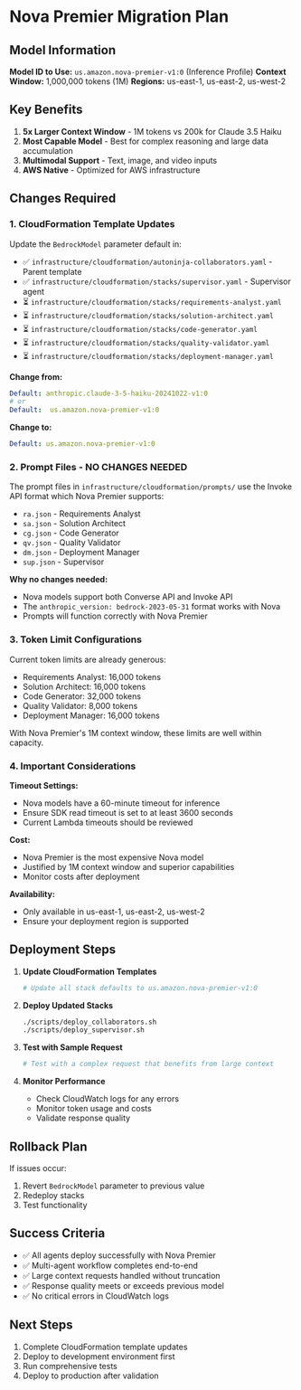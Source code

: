 # Nova Premier Migration Plan

## Model Information

**Model ID to Use:** `us.amazon.nova-premier-v1:0` (Inference Profile)
**Context Window:** 1,000,000 tokens (1M)
**Regions:** us-east-1, us-east-2, us-west-2

## Key Benefits

1. **5x Larger Context Window** - 1M tokens vs 200k for Claude 3.5 Haiku
2. **Most Capable Model** - Best for complex reasoning and large data accumulation
3. **Multimodal Support** - Text, image, and video inputs
4. **AWS Native** - Optimized for AWS infrastructure

## Changes Required

### 1. CloudFormation Template Updates

Update the `BedrockModel` parameter default in:

- ✅ `infrastructure/cloudformation/autoninja-collaborators.yaml` - Parent template
- ✅ `infrastructure/cloudformation/stacks/supervisor.yaml` - Supervisor agent
- ⏳ `infrastructure/cloudformation/stacks/requirements-analyst.yaml`
- ⏳ `infrastructure/cloudformation/stacks/solution-architect.yaml`
- ⏳ `infrastructure/cloudformation/stacks/code-generator.yaml`
- ⏳ `infrastructure/cloudformation/stacks/quality-validator.yaml`
- ⏳ `infrastructure/cloudformation/stacks/deployment-manager.yaml`

**Change from:**
```yaml
Default: anthropic.claude-3-5-haiku-20241022-v1:0
# or
Default:  us.amazon.nova-premier-v1:0
```

**Change to:**
```yaml
Default: us.amazon.nova-premier-v1:0
```

### 2. Prompt Files - NO CHANGES NEEDED

The prompt files in `infrastructure/cloudformation/prompts/` use the Invoke API format which Nova Premier supports:

- `ra.json` - Requirements Analyst
- `sa.json` - Solution Architect  
- `cg.json` - Code Generator
- `qv.json` - Quality Validator
- `dm.json` - Deployment Manager
- `sup.json` - Supervisor

**Why no changes needed:**
- Nova models support both Converse API and Invoke API
- The `anthropic_version: bedrock-2023-05-31` format works with Nova
- Prompts will function correctly with Nova Premier

### 3. Token Limit Configurations

Current token limits are already generous:
- Requirements Analyst: 16,000 tokens
- Solution Architect: 16,000 tokens
- Code Generator: 32,000 tokens
- Quality Validator: 8,000 tokens
- Deployment Manager: 16,000 tokens

With Nova Premier's 1M context window, these limits are well within capacity.

### 4. Important Considerations

**Timeout Settings:**
- Nova models have a 60-minute timeout for inference
- Ensure SDK read timeout is set to at least 3600 seconds
- Current Lambda timeouts should be reviewed

**Cost:**
- Nova Premier is the most expensive Nova model
- Justified by 1M context window and superior capabilities
- Monitor costs after deployment

**Availability:**
- Only available in us-east-1, us-east-2, us-west-2
- Ensure your deployment region is supported

## Deployment Steps

1. **Update CloudFormation Templates**
   ```bash
   # Update all stack defaults to us.amazon.nova-premier-v1:0
   ```

2. **Deploy Updated Stacks**
   ```bash
   ./scripts/deploy_collaborators.sh
   ./scripts/deploy_supervisor.sh
   ```

3. **Test with Sample Request**
   ```bash
   # Test with a complex request that benefits from large context
   ```

4. **Monitor Performance**
   - Check CloudWatch logs for any errors
   - Monitor token usage and costs
   - Validate response quality

## Rollback Plan

If issues occur:
1. Revert `BedrockModel` parameter to previous value
2. Redeploy stacks
3. Test functionality

## Success Criteria

- ✅ All agents deploy successfully with Nova Premier
- ✅ Multi-agent workflow completes end-to-end
- ✅ Large context requests handled without truncation
- ✅ Response quality meets or exceeds previous model
- ✅ No critical errors in CloudWatch logs

## Next Steps

1. Complete CloudFormation template updates
2. Deploy to development environment first
3. Run comprehensive tests
4. Deploy to production after validation
